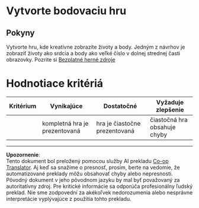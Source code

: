 <!--
CO_OP_TRANSLATOR_METADATA:
{
  "original_hash": "81f292dbda01685b91735e0398dc0504",
  "translation_date": "2025-08-27T22:28:20+00:00",
  "source_file": "6-space-game/5-keeping-score/assignment.md",
  "language_code": "sk"
}
-->
# Vytvorte bodovaciu hru

## Pokyny

Vytvorte hru, kde kreatívne zobrazíte životy a body. Jedným z návrhov je zobraziť životy ako srdcia a body ako veľké číslo v dolnej strednej časti obrazovky. Pozrite si [Bezplatné herné zdroje](https://www.kenney.nl/)

# Hodnotiace kritériá

| Kritérium | Vynikajúce            | Dostatočné                 | Vyžaduje zlepšenie         |
| --------- | --------------------- | -------------------------- | -------------------------- |
|           | kompletná hra je prezentovaná | hra je čiastočne prezentovaná | čiastočná hra obsahuje chyby |

---

**Upozornenie**:  
Tento dokument bol preložený pomocou služby AI prekladu [Co-op Translator](https://github.com/Azure/co-op-translator). Aj keď sa snažíme o presnosť, prosím, berte na vedomie, že automatizované preklady môžu obsahovať chyby alebo nepresnosti. Pôvodný dokument v jeho pôvodnom jazyku by mal byť považovaný za autoritatívny zdroj. Pre kritické informácie sa odporúča profesionálny ľudský preklad. Nie sme zodpovední za akékoľvek nedorozumenia alebo nesprávne interpretácie vyplývajúce z použitia tohto prekladu.